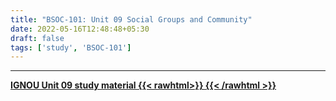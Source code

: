 ```yaml
---
title: "BSOC-101: Unit 09 Social Groups and Community"
date: 2022-05-16T12:48:48+05:30
draft: false
tags: ['study', 'BSOC-101']
---
```


----

[**IGNOU Unit 09 study material {{< rawhtml>}}
<ion-icon name="download-outline"></ion-icon>
{{< /rawhtml >}}**](https://drive.google.com/file/d/1-iKXN-1W8OeQ-DPey7Ru6HxLWSyf4Xb0/view?usp=sharing)
